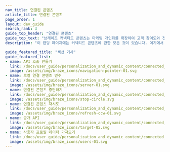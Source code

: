 ```yaml
---
nav_title: 연결된 콘텐츠
article_title: 연결된 콘텐츠
page_order: 1
layout: dev_guide
search_rank: 3
guide_top_header: "연결된 콘텐츠"
guide_top_text: "브레이즈 커넥티드 콘텐츠는 마케팅 개인화를 확장하여 고객 참여도와 전환율을 높입니다. 이 기능을 사용하면 API를 통해 액세스할 수 있는 모든 정보를 사용자에게 보내는 메시지에 직접 삽입할 수 있습니다. 연결된 콘텐츠를 사용하면 웹 서버에서 직접 콘텐츠를 가져오거나 공개적으로 액세스 가능한 API에서 콘텐츠를 가져올 수 있습니다. 다음과 같은 기술 파트너와 함께 연결된 콘텐츠 기능을 사용할 수도 있습니다. <b><a href='/docs/partners/data_augmentation/contextual_location/accuweather/'>AccuWeather</a></b> 및 <b><a href='/docs/partners/channel_extensions/localization/transifex/'>Transifex</a></b>.<br><br>나열된 다음 문서 외에도 다음을 확인하는 것이 좋습니다. <b><a href='https://learning.braze.com/connected-content'>연결된 콘텐츠</a></b> 브레이즈 학습 과정."
description: "이 랜딩 페이지에는 커넥티드 콘텐츠에 관한 모든 것이 있습니다. 여기에서 API 호출 방법, 로컬 커넥티드 콘텐츠 변수, 콘텐츠 중단 등에 대한 도움말을 찾을 수 있습니다."

guide_featured_title: "섹션 기사"
guide_featured_list:
- name: API 호출 만들기
  link: /docs/user_guide/personalization_and_dynamic_content/connected_content/making_an_api_call/
  image: /assets/img/braze_icons/navigation-pointer-01.svg
- name: 로컬 연결 콘텐츠 변수
  link: /docs/user_guide/personalization_and_dynamic_content/connected_content/local_connected_content_variables/
  image: /assets/img/braze_icons/server-01.svg
- name: 연결된 콘텐츠 중단하기
  link: /docs/user_guide/personalization_and_dynamic_content/connected_content/aborting_connected_content/
  image: /assets/img/braze_icons/stop-circle.svg
- name: 연결된 콘텐츠 재시도
  link: /docs/user_guide/personalization_and_dynamic_content/connected_content/connected_content_retries/
  image: /assets/img/braze_icons/refresh-ccw-01.svg
- name: 공개 API
  link: /docs/user_guide/personalization_and_dynamic_content/connected_content/public_apis/
  image: /assets/img/braze_icons/target-05.svg
- name: 사용자 프로필 데이터 가져오기
  link: /docs/user_guide/personalization_and_dynamic_content/connected_content/user_profile_fields_connected_content/
  image: /assets/img/braze_icons/users-01.svg
---
```


<br><br>

[16]: [success@braze.com](mailto:success@braze.com)
